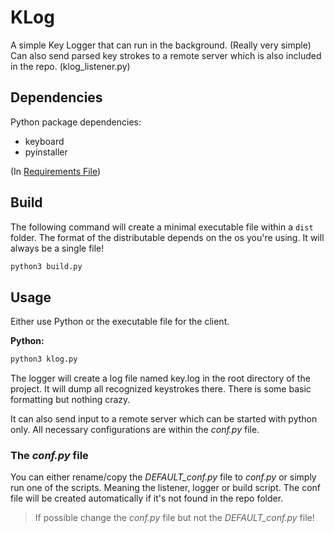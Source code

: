 # KLog

A simple Key Logger that can run in the background.
(Really very simple)
Can also send parsed key strokes to a remote server which is also included in the repo. (klog_listener.py)

## Dependencies

Python package dependencies:

- keyboard
- pyinstaller

(In [Requirements File](./requirements.txt))

## Build

The following command will create a minimal executable file within a `dist` folder. The format of the distributable depends on the os you're using. It will always be a single file!

```bash
python3 build.py
```

## Usage

Either use Python or the executable file for the client.

**Python:**
```bash
python3 klog.py
```

The logger will create a log file named key.log in the root directory of the project. It will dump all recognized keystrokes there. There is some basic formatting but nothing crazy.

It can also send input to a remote server which can be started with python only. All necessary configurations are within the *conf.py* file.

### The *conf.py* file

You can either rename/copy the *DEFAULT_conf.py* file to *conf.py* or simply run one of the scripts. Meaning the listener, logger or build script. The conf file will be created automatically if it's not found in the repo folder. 
> If possible change the *conf.py* file but not the *DEFAULT_conf.py* file!
